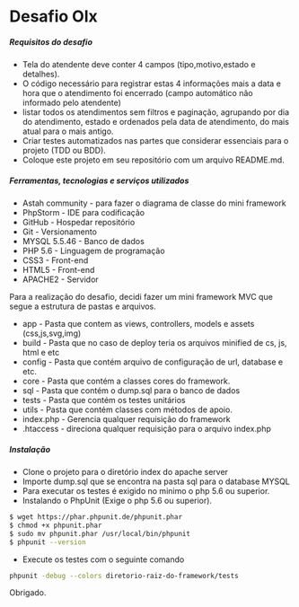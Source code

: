 # Desafio Olx

##### Requisitos do desafio
 - Tela do atendente deve conter 4 campos (tipo,motivo,estado e detalhes). 
 - O código necessário para registrar estas 4 informações mais a data e hora que o atendimento foi encerrado (campo automático não informado pelo atendente)
 - listar todos os atendimentos sem filtros e paginação, agrupando por dia do atendimento, estado e ordenados pela data de atendimento, do mais atual para o mais antigo. 
 - Criar testes automatizados nas partes que considerar essenciais para o projeto (TDD ou BDD). 
 - Coloque este projeto em seu repositório com um arquivo README.md.

##### Ferramentas, tecnologias e serviços utilizados
- Astah community - para fazer o diagrama de classe do mini framework
- PhpStorm - IDE para codificação
- GitHub - Hospedar repositório
- Git - Versionamento
- MYSQL 5.5.46 - Banco de dados
- PHP 5.6 - Linguagem de programação
- CSS3 - Front-end
- HTML5 - Front-end
- APACHE2 - Servidor 

Para a realização do desafio, decidi fazer um mini framework MVC que segue a estrutura de pastas e arquivos.

- app - Pasta que contem as views, controllers, models e assets (css,js,svg,img)
- build - Pasta que no caso de deploy teria os arquivos minified de cs, js, html e etc
- config - Pasta que contém arquivo de configuração de url, database e etc.
- core - Pasta que contém a classes cores do framework.
- sql - Pasta que contém o dump.sql para o banco de dados
- tests - Pasta que contém os testes unitários
- utils - Pasta que contém classes com métodos de apoio.
- index.php - Gerencia qualquer requisição do framework
- .htaccess - direciona qualquer requisição para o arquivo index.php

##### Instalação
- Clone o projeto para o diretório index do apache server 
- Importe dump.sql que se encontra na pasta sql para o database MYSQL
- Para executar os testes é exigido no minimo o php 5.6 ou superior.
- Instalando o PhpUnit (Exige o php 5.6 ou superior).
```sh
$ wget https://phar.phpunit.de/phpunit.phar
$ chmod +x phpunit.phar
$ sudo mv phpunit.phar /usr/local/bin/phpunit
$ phpunit --version
```
- Execute os testes com o seguinte comando
```sh
phpunit -debug --colors diretorio-raiz-do-framework/tests
```
Obrigado.

